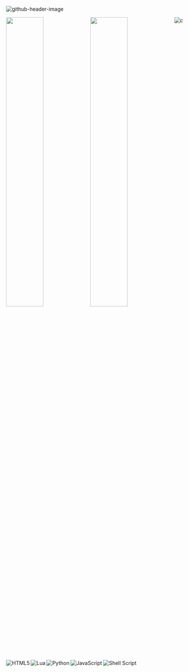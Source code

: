 ![github-header-image](https://github.com/Sfx00/Sfx00/assets/140127359/da9dbadf-e8f9-44c6-98e2-739819c6f880)





<img align="left" width="45%" src="http://github-profile-summary-cards.vercel.app/api/cards/stats?username=Sfx00&amp;theme=react" style="max-width: 100%;">

<img align="left" width="45%" src="http://github-profile-summary-cards.vercel.app/api/cards/repos-per-language?username=Sfx00&theme=react" />






<img align="left" alt="c" src= "https://img.shields.io/badge/c-%2300599C.svg?style=for-the-badge&logo=c&logoColor=white" />
<img align="left" alt="HTML5" src= "https://img.shields.io/badge/html5-%23E34F26.svg?style=for-the-badge&logo=html5&logoColor=white" />
<img align="left" alt="Lua" src= "https://img.shields.io/badge/lua-%232C2D72.svg?style=for-the-badge&logo=lua&logoColor=white" />
<img align="left" alt="Python" src= "https://img.shields.io/badge/python-3670A0?style=for-the-badge&logo=python&logoColor=ffdd54" />
<img align="left" alt="JavaScript" src= "https://img.shields.io/badge/javascript-%23323330.svg?style=for-the-badge&logo=javascript&logoColor=%23F7DF1E" />
<img align="left" alt="Shell Script" src= "https://img.shields.io/badge/shell_script-%23121011.svg?style=for-the-badge&logo=gnu-bash&logoColor=white" />
